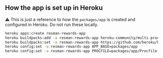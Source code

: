 ## How the app is set up in Heroku

⚠️ This is just a reference to how the `packages/app` is created and configured in Heroku. Do not run these locally.

```bash
heroku apps:create resman-rewards-app
heroku buildpacks:add -a resman-rewards-app heroku-community/multi-procfile
heroku buildpacks:set -a resman-rewards-app https://github.com/heroku/heroku-buildpack-static.git
heroku config:set -a resman-rewards-app APP_BASE=packages/app
heroku config:set -a resman-rewards-app PROCFILE=packages/app/Procfile
```
